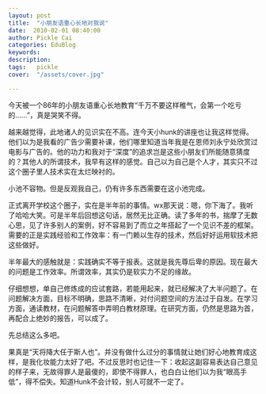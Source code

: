 ```yaml
---
layout: post  
title:  "小朋友语重心长地对我说"
date:  2010-02-01 08:40:00
author: Pickle Cai  
categories: EduBlog  
keywords: 
description:   
tags:	pickle   
cover:  "/assets/cover.jpg"  

---
```


今天被一个86年的小朋友语重心长地教育“千万不要这样稚气，会第一个吃亏的……”，真是哭笑不得。



越来越觉得，此地诸人的见识实在不高。连今天小hunk的讲座也让我这样觉得。他们以为是我看的广告少需要补课，他们哪里知道当年我是在恩师刘永宁处欣赏过电影与广告的。他的功力和我对于“深度”的追求岂是这些小朋友们所能随意猜度的？其他人的所谓技术，我早有这样的感觉。自己以为自己是个人才，其实只不过这个圈子里人技术实在太烂映衬的。



小池不容物。但是反观我自己，仍有许多东西需要在这小池完成。



正式离开学校这个圈子，实在是半年前的事情。wx那天说：嗯，你下海了。我听了哈哈大笑。可是半年后回想这句话，居然无比正确。读了多年的书，揣摩了无数心思，见了许多别人的案例，好不容易到了而立之年搭起了一个见识不差的框架。需要的正是实践经验和工作效率：有一门赖以生存的技术，然后好好运用软技术把这些做好。



半年最大的感触就是：实践确实不等于报表。这就是我先尊后卑的原因。现在最大的问题是工作效率。所谓效率，其实仍是软实力不足的缘故。



仔细想想，单自己修炼成的应试套路，若能用起来，就已经解决了大半问题了。在问题解决方面，目标不明确，思路不清晰，对付问题空间的方法过于自发。在学习方面，通读教材，在问题解答中弄明白教材原理。在研究方面，仍然是思路为首，再配合上绝妙的报告，可以成了。



先总结这么多吧。



果真是“天将降大任于斯人也”。并没有做什么过分的事情就让她们好心地教育成这样，是我化妆能力太好了吧。不过反思时也记住一下：收起这副容易表达自己意见的样子来，无故得罪人是最傻的，即使不得罪人，也白白让他们以为我“眼高手低”，得不偿失。知道Hunk不会计较，别人可就不一定了。



		    
